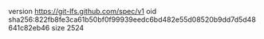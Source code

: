 version https://git-lfs.github.com/spec/v1
oid sha256:822fb8fe3ca61b50bf0f99939eedc6bd482e55d08520b9dd7d5d48641c82eb46
size 2524
